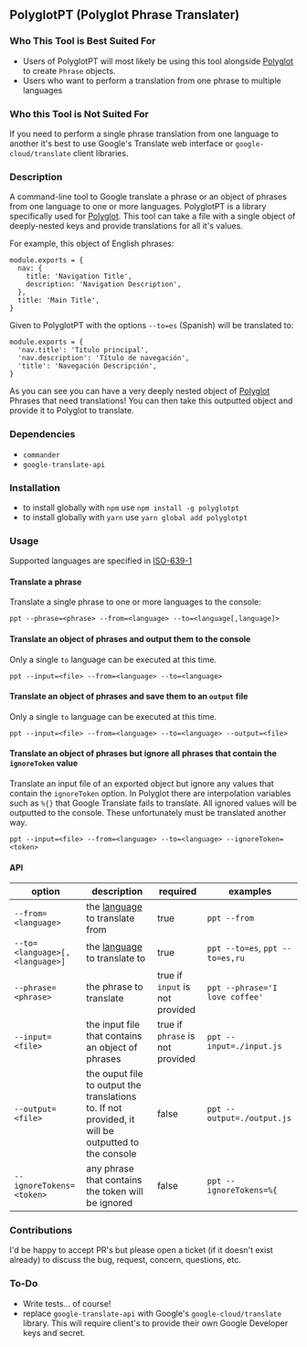 ## PolyglotPT (Polyglot Phrase Translater)

### Who This Tool is Best Suited For
- Users of PolyglotPT will most likely be using this tool alongside [Polyglot](http://airbnb.io/polyglot.js/) to create `Phrase` objects.
- Users who want to perform a translation from one phrase to multiple languages

### Who this Tool is Not Suited For
If you need to perform a single phrase translation from one language to another it's best to use Google's Translate web interface or `google-cloud/translate` client libraries.

### Description
A command-line tool to Google translate a phrase or an object of phrases from one language to one or more languages. PolyglotPT is a library specifically used for [Polyglot](http://airbnb.io/polyglot.js/). This tool can take a file with a single object of deeply-nested keys and provide translations for all it's values.

For example, this object of English phrases:
```
module.exports = {
  nav: {
    title: 'Navigation Title',
    description: 'Navigation Description',
  },
  title: 'Main Title',
}
```
Given to PolyglotPT with the options `--to=es` (Spanish) will be translated to:
```
module.exports = {
  'nav.title': 'Titulo principal',
  'nav.description': 'Título de navegación',
  'title': 'Navegación Descripción',
}
```
As you can see you can have a very deeply nested object of [Polyglot](http://airbnb.io/polyglot.js/) Phrases that need translations! You can then take this outputted object and provide it to Polyglot to translate.

### Dependencies
- `commander`
- `google-translate-api`

### Installation
- to install globally with `npm` use `npm install -g polyglotpt`
- to install globally with `yarn` use `yarn global add polyglotpt`

### Usage
Supported languages are specified in [ISO-639-1](https://cloud.google.com/translate/docs/languages)

#### Translate a phrase
Translate a single phrase to one or more languages to the console:
```
ppt --phrase=<phrase> --from=<language> --to=<language[,language]>
```

#### Translate an object of phrases and output them to the console
Only a single `to` language can be executed at this time.
```
ppt --input=<file> --from=<language> --to=<language>
```

#### Translate an object of phrases and save them to an `output` file
Only a single `to` language can be executed at this time.
```
ppt --input=<file> --from=<language> --to=<language> --output=<file>
```

#### Translate an object of phrases but ignore all phrases that contain the `ignoreToken` value
Translate an input file of an exported object but ignore any values that contain the `ignoreToken` option. In Polyglot there are interpolation variables such as `%{}` that Google Translate fails to translate. All ignored values will be outputted to the console. These unfortunately must be translated another way.
```
ppt --input=<file> --from=<language> --to=<language> --ignoreToken=<token>
```

#### API
|option|description|required|examples|
|---|---|---|--|
|`--from=<language>`|the [language](https://cloud.google.com/translate/docs/languages) to translate from|true|`ppt --from`|
|`--to=<language>[,<language>]`|the [language](https://cloud.google.com/translate/docs/languages) to translate to|true|`ppt --to=es`, `ppt --to=es,ru`|
|`--phrase=<phrase>`|the phrase to translate|true if `input` is not provided|`ppt --phrase='I love coffee'`|
|`--input=<file>`|the input file that contains an object of phrases|true if `phrase` is not provided|`ppt --input=./input.js`|
|`--output=<file>`|the ouput file to output the translations to. If not provided, it will be outputted to the console|false|`ppt --output=./output.js`|
|`--ignoreTokens=<token>`|any phrase that contains the token will be ignored|false|`ppt --ignoreTokens=%{`|

### Contributions
I'd be happy to accept PR's but please open a ticket (if it doesn't exist already) to discuss the bug, request, concern, questions, etc.

### To-Do
- Write tests... of course!
- replace `google-translate-api` with Google's `google-cloud/translate` library. This will require client's to provide their own Google Developer keys and secret.
